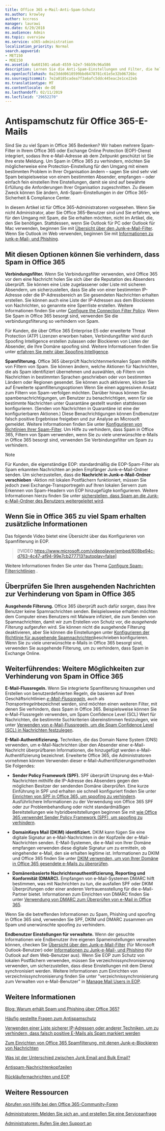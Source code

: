 ```yaml
---
title: Office 365 e-Mail-Anti-Spam-Schutz
ms.author: krowley
author: kccross
manager: laurawi
ms.date: 6/29/2018
ms.audience: Admin
ms.topic: overview
ms.service: o365-administration
localization_priority: Normal
search.appverid:
- MET150
- MOE150
ms.assetid: 6a601501-a6a8-4559-b2e7-56b59c96a586
description: Lernen Sie die Anti-Spam-Einstellungen und Filter, die helfen, dass Sie verhindern, dass Spam in Exchange Online und Office 365. Abrufen von zu viel Spam in Office 365? Sie können Ihre Spam-Filter und Anti-Spam-Richtlinieneinstellungen anpassen.
ms.openlocfilehash: 0a23ddd0610599bbd6478781c61e5e32b06726bc
ms.sourcegitcommit: 7e2a0185cadea7f3a6afc5ddc445eac2e1ce22eb
ms.translationtype: MT
ms.contentlocale: de-DE
ms.lasthandoff: 02/11/2019
ms.locfileid: "29652270"
---
```

# <a name="office-365-email-anti-spam-protection"></a>Antispamschutz für Office 365-E-Mails

Sind Sie zu viel Spam in Office 365 Bedenken? Wir haben mehrere Spam-Filter in Ihrem Office 365 oder Exchange Online Protection (EOP)-Dienst integriert, sodass Ihre e-Mail-Adresse ab dem Zeitpunkt geschützt ist Sie Ihre erste Meldung. Um Spam in Office 365 zu verhindern, möchten Sie möglicherweise eine Protection-Einstellung für den Umgang mit einem bestimmten Problem in Ihrer Organisation ändern – sagen Sie sind sehr viel Spam beispielsweise von einem bestimmten Absender, empfangen – oder einfach fein einstellen Ihre Einstellungen, damit sie sind auf bewährte Erfüllung die Anforderungen Ihrer Organisation zugeschnitten. Zu diesem Zweck können Sie ändern, Anti-Spam-Einstellungen in der Office 365-Sicherheit &amp; Compliance Center.
  
In diesem Artikel ist für Office 365-Administratoren vorgesehen. Wenn Sie nicht Administrator, aber Sie Office 365-Benutzer sind und Sie erfahren, wie für den Umgang mit Spam, die Sie erhalten möchten, nicht im Artikel, die, den Sie benötigen. Stattdessen, wenn Sie Outlook für PC oder Outlook für Mac verwenden, beginnen Sie mit [Übersicht über den Junk-e-Mail-Filter](https://support.office.com/article/5ae3ea8e-cf41-4fa0-b02a-3b96e21de089). Wenn Sie Outlook im Web verwenden, beginnen Sie mit [Informationen zu junk-e-Mail- und Phishing](https://support.office.com/article/86c1d76f-4d5a-4967-9647-35665dc17c31).
  
## <a name="these-options-help-you-prevent-spam-in-office-365"></a>Mit diesen Optionen können Sie verhindern, dass Spam in Office 365

 **Verbindungsfilter.** Wenn Sie Verbindungsfilter verwenden, wird Office 365 vor dem eine Nachricht holen Sie sich über die Reputation des Absenders überprüft. Sie können eine Liste zugelassener oder Liste mit sicheren Absendern, um sicherzustellen, dass Sie alle von einer bestimmten IP-Adresse oder die IP-Adressbereich an Sie gesendeten Nachrichten erhalten erstellen. Sie können auch eine Liste der IP-Adressen aus dem Blockieren von Nachrichten, so genannte eine Sperrliste erstellen. Weitere Informationen finden Sie unter [Configure the Connection Filter Policy](https://technet.microsoft.com/library/jj200718%28v=exchg.150%29.aspx). Wenn Sie Spam in Office 365 besorgt sind, verwenden Sie die verbindungsfilterung so verhindern von Spam.
  
Für Kunden, die über Office 365 Enterprise E5 oder erweiterte Threat Protection (ATP) Lizenzen erworben haben, Verbindungsfilter wird durch Spoofing Intelligence erstellen zulassen oder Blockieren von Listen der Absender, die Ihre Domäne spoofing sind. Weitere Informationen finden Sie unter [erfahren Sie mehr über Spoofing Intelligence](https://go.microsoft.com/fwlink/?LinkID=735009).
  
 **Spamfilterung.** Office 365 überprüft Nachrichtenmerkmalen Spam mithilfe von Filtern von Spam. Sie können ändern, welche Aktionen für Nachrichten, die als Spam identifiziert übernehmen und auswählen, ob Filtern von Nachrichten in bestimmten Sprachen geschrieben oder von bestimmten Ländern oder Regionen gesendet. Sie können auch aktivieren, klicken Sie auf Erweiterte spamfilterungsoptionen Wenn Sie einen aggressiven Ansatz zum Filtern von Spam-verfolgen möchten. Darüber hinaus können Sie spambenachrichtigungen, um Benutzer zu benachrichtigen, wenn für sie bestimmte Nachrichten unter Quarantäne gestellt wurden stattdessen konfigurieren. (Senden von Nachrichten in Quarantäne ist eine der konfigurierbaren Aktionen.) Diese Benachrichtigungen können Endbenutzer falsch positive Ergebnisse freigeben und zur Analyse an Microsoft gemeldet. Weitere Informationen finden Sie unter [Konfigurieren von Richtlinien Ihrer Spam-Filter](https://go.microsoft.com/fwlink/p/?LinkId=617147). Um Hilfe zu verhindern, dass Spam in Office 365, Filtern von Spam verwenden, wenn Sie zu viele unerwünschte e-Mails in Office 365 besorgt sind, verwenden Sie Verbindungsfilter um Spam zu verhindern.
  
> [!NOTE]
> Für Kunden, die eigenständige EOP: standardmäßig die EOP-Spam-Filter als Spam erkannten Nachrichten an jeden Empfänger Junk-e-Mail-Ordner senden. Um sicherzustellen, dass die **Nachricht in Junk-e-Mail-Ordner verschieben** -Aktion mit lokalen Postfächern funktioniert, müssen Sie jedoch zwei Exchange-Transportregeln auf Ihren lokalen Servern zum Erkennen von Spam-Headern von EOP hinzugefügte konfigurieren. Weitere Informationen hierzu finden Sie unter [sicherstellen, dass Spam an die Junk-e-Mail-Ordner des Benutzers weitergeleitet wird](https://technet.microsoft.com/library/jj837173%28v=exchg.150%29.aspx). 
  
## <a name="extra-information-if-you-receive-too-much-spam-in-office-365"></a>Wenn Sie in Office 365 zu viel Spam erhalten zusätzliche Informationen

Das folgende Video bietet eine Übersicht über das Konfigurieren von Spamfilterung in EOP.
  
> [!VIDEO https://www.microsoft.com/videoplayer/embed/608be94c-d763-4c47-af94-99e7cb277713?autoplay=false]
  
Weitere Informationen finden Sie unter das Thema [Configure Spam-Filterrichtlinien](https://go.microsoft.com/fwlink/p/?LinkId=617147) .
  
## <a name="check-your-outgoing-messages-to-prevent-spam-in-office-365"></a>Überprüfen Sie Ihren ausgehenden Nachrichten zur Verhinderung von Spam in Office 365

 **Ausgehende Filterung.** Office 365 überprüft auch dafür sorgen, dass Ihre Benutzer keine Spamnachrichten senden. Beispielsweise erhalten möchten dem Computer eines Benutzers mit Malware infiziert, die zum Senden von Spamnachrichten, damit wir zum Erstellen von Schutz vor, die *ausgehende Filterung* aufgerufen wird. Sie können nicht die ausgehende Filterung deaktivieren, aber Sie können die Einstellungen unter [Konfigurieren der Richtlinie für ausgehende Spamnachrichten](https://technet.microsoft.com/library/jj200737%28v=exchg.150%29.aspx)beschrieben konfigurieren. Wenn Sie zu viele unerwünschte e-Mails in Office 365 besorgt sind, verwenden Sie ausgehende Filterung, um zu verhindern, dass Spam in Exchange Online.
  
## <a name="beyond-the-basics-more-ways-to-prevent-spam-in-office-365"></a>Weiterführendes: Weitere Möglichkeiten zur Verhinderung von Spam in Office 365

 **E-Mail-Flussregeln.** Wenn Sie integrierte Spamfilterung hinausgehen und Erstellen von benutzerdefinierten Regeln, die basieren auf Ihren Geschäftsrichtlinien *[e-Mail-Flussregeln](https://technet.microsoft.com/library/jj919238%28v=exchg.150%29.aspx)*, auch als *Transportregeln*bezeichnet werden, sind möchten einen weiteren Filter, mit denen Sie verhindern, dass Spam in Office 365. Beispielsweise können Sie e-Mail-Flussregeln verwenden, um Spam Confidence Level (SCL) Wert für Nachrichten, die bestimmte Suchkriterien übereinstimmen festzulegen, wie unter [Verwenden von e-Mail-Flussregeln, um die Spam Confidence Level (SCL) in Nachrichten festzulegen](https://technet.microsoft.com/library/dn798345%28v=exchg.150%29.aspx).
  
 **E-Mail-Authentifizierung.** Techniken, die das Domain Name System (DNS) verwenden, um e-Mail-Nachrichten über den Absender einer e-Mail-Nachricht überprüfbaren Informationen, die hinzugefügt werden e-Mail-Authentifizierung bezeichnet. Erweiterte Office 365, die Administratoren vornehmen können Verwenden dieser e-Mail-Authentifizierungsmethoden Sie Folgendes:
  
- **Sender Policy Framework (SPF).** SPF überprüft Ursprung des e-Mail-Nachrichten mithilfe die IP-Adresse des Absenders gegen den möglichen Besitzer der sendenden Domäne überprüfen. Eine kurze Einführung in SPF und erhalten sie schnell konfiguriert finden Sie unter [Einrichten von SPF in Office 365, um spoofing zu verhindern](https://technet.microsoft.com/library/dn789058%28v=exchg.150%29.aspx). Ausführlichere Informationen zu der Verwendung von Office 365 SPF oder zur Problembehandlung oder nicht standardmäßigen Bereitstellungen wie hybridbereitstellungen beginnen Sie mit [wie Office 365 verwendet Sender Policy Framework (SPF), um spoofing zu verhindern](https://technet.microsoft.com/library/mt712724%28v=exchg.150%29.aspx).

- **DomainKeys Mail (DKIM) identifiziert.** DKIM kann fügen Sie eine digitale Signatur an e-Mail-Nachrichten in der Kopfzeile der e-Mail-Nachrichten senden. E-Mail-Systemen, die e-Mail von Ihrer Domäne empfangen verwenden diese digitale Signatur um zu ermitteln, ob eingehender e-Mail, den sie erhalten legitime ist. Informationen zu DKIM und Office 365 finden Sie unter [DKIM verwenden, um von Ihrer Domäne in Office 365 gesendete e-Mails zu überprüfen](https://technet.microsoft.com/library/mt695945%28v=exchg.150%29.aspx).

- **Domänenbasierte Nachrichtenauthentifizierung, Reporting und Konformität (DMARC).** Empfangen von e-Mail-Systemen DMARC hilft bestimmen, was mit Nachrichten zu tun, die ausfallen SPF oder DKIM Überprüfungen oder einer anderen Vertrauensstellung für die e-Mail-Partner bietet. Informationen zum Einrichten von DMARC finden Sie unter [Verwendung von DMARC zum Überprüfen von e-Mail in Office 365](https://technet.microsoft.com/library/mt734386%28v=exchg.150%29.aspx).

Wenn Sie die betreffenden Informationen zu Spam, Phishing und spoofing in Office 365 sind, verwenden Sie SPF, DKIM und DMARC zusammen um Spam und unerwünschte spoofing zu verhindern.
  
 **Endbenutzer Einstellungen für verwaltete.** Wenn der gesuchte Informationen wie Endbenutzer ihre eigenen Spameinstellungen verwalten können, checken Sie [Übersicht über den Junk-e-Mail-Filter](https://go.microsoft.com/fwlink/?LinkId=270065) (für Microsoft Outlook-Benutzer) oder [Informationen zu Junk-e-Mail- und Phishing](https://go.microsoft.com/fwlink/?LinkId=270068) (für Outlook auf dem Web-Benutzer aus). Wenn Sie EOP zum Schutz von lokalen Postfächern verwenden, müssen Sie verzeichnissynchronisierung verwenden, um sicherzustellen, dass diese Einstellungen mit dem Dienst synchronisiert werden. Weitere Informationen zum Einrichten von verzeichnissynchronisierung finden Sie unter "verzeichnissynchronisierung zum Verwalten von e-Mail-Benutzer" in [Manage Mail Users in EOP](https://technet.microsoft.com/library/dn636911%28v=exchg.150%29.aspx).
  
## <a name="for-more-information"></a>Weitere Informationen

[Blog: Warum erhält Spam und Phishing über Office 365?](https://go.microsoft.com/fwlink/?LinkId=528179 )
  
[Häufig gestellte Fragen zum Antispamschutz](https://technet.microsoft.com/library/jj937231%28v=exchg.150%29.aspx)
  
[Verwenden einer Liste sicherer IP-Adressen oder anderer Techniken, um zu verhindern, dass falsch positive E-Mails als Spam markiert werden](prevent-email-from-being-marked-as-spam-0.md)
  
[Zum Einrichten von Office 365 Spamfilterung, mit denen Junk-e-Blockieren von Nachrichten](block-email-spam-to-prevent-false-negatives.md)
  
[Was ist der Unterschied zwischen Junk Email and Bulk Email?](https://technet.microsoft.com/library/dn720441%28v=exchg.150%29.aspx)
  
[Antispam-Nachrichtenkopfzeilen](https://technet.microsoft.com/library/dn205071%28v=exchg.150%29.aspx)
  
[Rückläufernachrichten und EOP](https://technet.microsoft.com/library/dn499795%28v=exchg.150%29.aspx)

## <a name="more-resources"></a>Weitere Ressourcen

[Abrufen von Hilfe bei den Office 365-Community-Foren](https://go.microsoft.com/fwlink/p/?LinkId=518605)
  
[Administratoren: Melden Sie sich an, und erstellen Sie eine Serviceanfrage](https://go.microsoft.com/fwlink/p/?LinkId=519124)
  
[Administratoren: Rufen Sie den Support an](https://go.microsoft.com/fwlink/p/?LinkID=518322)
